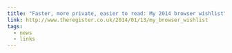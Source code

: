 ```yaml
---
title: "Faster, more private, easier to read: My 2014 browser wishlist"
link: http://www.theregister.co.uk/2014/01/13/my_browser_wishlist
tags:
  - news
  - links
---
```

